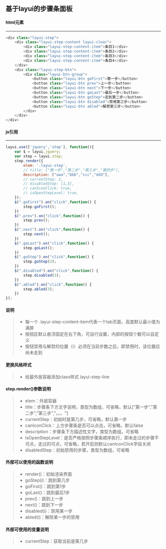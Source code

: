 ## 基于layui的步骤条面板

#### **html元素**
-----------------
```javascript
<div class="layui-step">
    <div class="layui-step-content layui-clear">
        <div class="layui-step-content-item">条目1</div>
        <div class="layui-step-content-item">条目2</div>
        <div class="layui-step-content-item">条目3</div>
        <div class="layui-step-content-item">条目4</div>
    </div>
    <div class="layui-step-btn">
        <div class="layui-btn-group">
            <button class="layui-btn goFirst">第一步</button>
            <button class="layui-btn prev">上一步</button>
            <button class="layui-btn next">下一步</button>
            <button class="layui-btn goLast">最后一步</button>
            <button class="layui-btn goStep">走到第二步</button>
            <button class="layui-btn disabled">禁用第三步</button>
            <button class="layui-btn abled">解禁第三步</button>
        </div>
    </div>
</div>
```

#### **js引用**
-----------------
```javascript
layui.use(['jquery','step'], function(){
    var $ = layui.jquery;
    var step = layui.step;
    step.render({
        elem: '.layui-step',
        // title: ["第一步","第二步","第三步","第四步"],
        description: ["aaa","bbb","ccc","ddd"],
        // currentStep: 2,
        // disabledStep: [1,3],
        // canIconClick: true,
        // isOpenStepLevel: true,
    });
    $(".goFirst").on("click",function() {
        step.goFirst();
    })
    $(".prev").on("click",function() {
        step.prev();
    })
    $(".next").on("click",function() {
        step.next();
    })
    $(".goLast").on("click",function() {
        step.goLast();
    })
    $(".goStep").on("click",function() {
        step.goStep(2);
    })
    $(".disabled").on("click",function() {
        step.disabled(3);
    })
    $(".abled").on("click",function() {
        step.abled(3);
    })
});
```

#### **说明**
> + 每一个 .layui-step-content-item代表一个tab页面，高度默认最小值为满屏
> + 按扭区默认悬浮固定在右下角，可自行设置，内部的按钮个数可以自定义
> + 按钮禁用与解禁的位置（i）必须在当前步数之后，即禁用时，该位置应尚未走到

#### **更换风格样式**
> + 给最外层容器添加class样式 layui-step-line

#### **step.render()参数说明**
> + elem：外层容器
> + title：步骤条下方文字说明，类型为数组，可省略，默认["第一步","第二步","第三步","。。。"]
> + currentStep：初始时是第几步，可省略，默认第一步
> + canIconClick：上方步骤条是否可以点击，可省略，默认false
> + description：步骤条下方描述性文字，类型为数组，可省略
> + isOpenStepLevel：是否严格按照步骤条顺序执行，即未走过的步骤不可点，走过的可点，可省略，若开启则默认canIconClick字段关闭
> + disabledStep：初始禁用的步骤，类型为数组，可省略
    

#### **外部可以使用的函数说明**
> + render()：初始渲染界面
> + goStep(i)：跳到第几步
> + goFirst()：跳到第1步
> + goLast()：跳到最后1步
> + prev()：跳到上一步
> + next()：跳到下一步
> + disabled(i)：禁用某一步
> + abled(i)：解除某一步的禁用


#### **外部可使用的变量说明**
> + currentStep：获取当前是第几步
